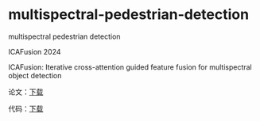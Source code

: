 # multispectral-pedestrian-detection
multispectral pedestrian detection

ICAFusion 2024

ICAFusion: Iterative cross-attention guided feature fusion for multispectral object detection

论文：[下载](https://www.sciencedirect.com/science/article/pii/S0031320323006118)

代码：[下载]([https://github.com/chanchanchan97/ICAFusion](https://github.com/chanchanchan97/ICAFusion))